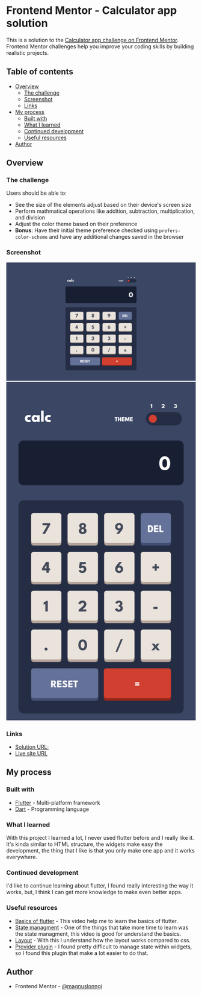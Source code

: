 # Frontend Mentor - Calculator app solution

This is a solution to the [Calculator app challenge on Frontend Mentor](https://www.frontendmentor.io/challenges/calculator-app-9lteq5N29). Frontend Mentor challenges help you improve your coding skills by building realistic projects. 

## Table of contents

- [Overview](#overview)
  - [The challenge](#the-challenge)
  - [Screenshot](#screenshot)
  - [Links](#links)
- [My process](#my-process)
  - [Built with](#built-with)
  - [What I learned](#what-i-learned)
  - [Continued development](#continued-development)
  - [Useful resources](#useful-resources)
- [Author](#author)

## Overview

### The challenge

Users should be able to:

- See the size of the elements adjust based on their device's screen size
- Perform mathmatical operations like addition, subtraction, multiplication, and division
- Adjust the color theme based on their preference
- **Bonus**: Have their initial theme preference checked using `prefers-color-scheme` and have any additional changes saved in the browser

### Screenshot

![](./solution/1440.png)
![](./solution/375.png)

### Links

- [Solution URL:](https://www.frontendmentor.io/solutions/calculator-app-made-using-dart-and-flutter-UFqurYkDDn)
- [Live site URL](https://magnuslonngi.github.io/calculator-app-main/)

## My process

### Built with

- [Flutter](https://flutter.dev/) - Multi-platform framework
- [Dart](https://dart.dev/) - Programming language

### What I learned

With this project I learned a lot, I never used flutter before and I really like it. It's kinda similar to HTML structure, the widgets make easy the development, the thing that I like is that you only make one app and it works everywhere.

### Continued development

I'd like to continue learning about flutter, I found really interesting the way it works, but, I think I can get more knowledge to make even better apps.

### Useful resources

- [Basics of flutter](https://www.youtube.com/watch?v=1xipg02Wu8s) - This video help me to learn the basics of flutter.
- [State managment](https://www.youtube.com/watch?v=3tm-R7ymwhc) - One of the things that take more time to learn was the state managment, this video is good for understand the basics.
- [Layout](https://www.youtube.com/watch?v=u0e2L5yoxFI) - With this I understand how the layout works compared to css.
- [Provider plugin](https://www.youtube.com/watch?v=uQuxrZE2dqA) - I found pretty difficult to manage state within widgets, so I found this plugin that make a lot easier to do that.

## Author

- Frontend Mentor - [@magnuslonngi](https://www.frontendmentor.io/profile/magnuslonngi)
